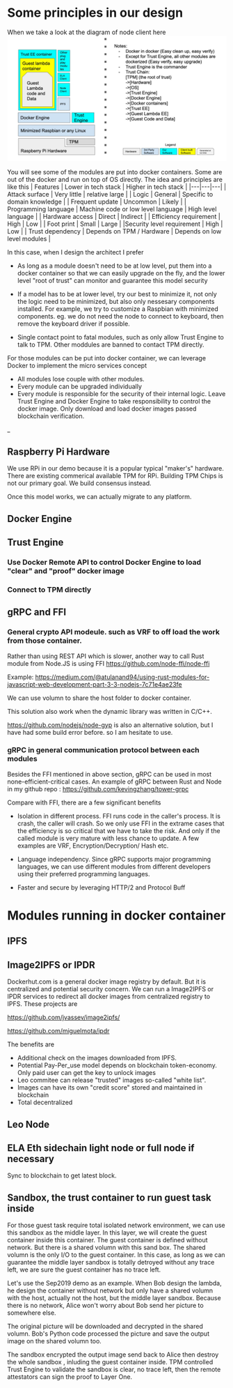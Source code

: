 # Some principles in our design
When we take a look at the diagram of node client here
![tech stack](../images/RPi_Modules_Stack.jpg)

You will see some of the modules are put into docker containers. Some are out of the docker and run on top of OS directly. The idea and principles are like this
| Features | Lower in tech stack | Higher in tech stack |
|---|---|---|
| Attack surface | Very little | relative large |
| Logic | General | Specific to domain knowledge |
| Frequent update | Uncommon | Likely |
| Programming language | Machine code or low level language | High level language |
| Hardware access | Direct | Indirect |
| Efficiency requirement | High | Low |
| Foot print | Small | Large |
|Security level requirement | High | Low |
| Trust dependency | Depends on TPM / Hardware | Depends on low level modules |

In this case, when I design the architect I prefer

- As long as a module doesn't need to be at low level, put them into a docker container so that we can easily upgrade on the fly, and the lower level "root of trust" can monitor and guarantee this model security

- If a model has to be at lower level, try our best to minimize it, not only the logic need to be minimized, but also only nessesary components installed. For example, we try to customize a Raspbian with minimized components. eg. we do not need the node to connect to keyboard, then remove the keyboard driver if possible. 

- Single contact point to fatal modules, such as only allow Trust Engine to talk to TPM. Other moddules are banned to contact TPM directly.

For those modules can be put into docker container, we can leverage Docker to implement the micro services concept
- All modules lose couple with other modules. 
- Every module can be upgraded individually
- Every module is responsible for the security of their internal logic. Leave Trust Engine and Docker Engine to take responsibility to control the docker image. Only download and load docker images passed blockchain verification.


_ 

## Raspberry Pi Hardware
We use RPi in our demo because it is a popular typical "maker's" hardware. There are existing commerical available TPM for RPi. Building TPM Chips is not our primary goal. We build consensus instead.

Once this model works, we can actually migrate to any platform. 

## Docker Engine

## Trust Engine
### Use Docker Remote API to control Docker Engine to load "clear" and "proof" docker image

### Connect to TPM directly

## gRPC and FFI

### General crypto API modeule. such as VRF to off load the work from those container.

Rather than using REST API which is slower, another way to call Rust module from Node.JS is using FFI
https://github.com/node-ffi/node-ffi

Example: https://medium.com/@atulanand94/using-rust-modules-for-javascript-web-development-part-3-3-nodejs-7c71e4ae23fe

We can use volumn to share the host folder to docker container. 

This solution also work when the dynamic library was written in C/C++. 

https://github.com/nodejs/node-gyp is also an alternative solution, but I have had some build error before. so I am hesitate to use.


### gRPC in general communication protocol between each modules
Besides the FFI mentioned in above section, gRPC can be used in most none-efficient-critical cases.
An example of gRPC between Rust and Node in my github repo : https://github.com/kevingzhang/tower-grpc

Compare with FFI, there are a few significant benefits
- Isolation in different process. FFI runs code in the caller's process. It is crash, the caller will crash. So we only use FFI in the extrame cases that the efficiency is so critical that we have to take the risk. And only if the called module is very mature with less chance to update. A few examples are VRF, Encryption/Decryption/ Hash etc. 

- Language independency. Since gRPC supports major programming languages, we can use different modules from different developers using their preferred programming languages. 

- Faster and secure by leveraging HTTP/2 and Protocol Buff

# Modules running in docker container

## IPFS

## Image2IPFS or IPDR

Dockerhut.com is a general docker image registry by default. But it is centralized and potential security concern. We can run a Image2IPFS or IPDR services to redirect all docker images from centralized registry to IPFS. These projects are

https://github.com/jvassev/image2ipfs/

https://github.com/miguelmota/ipdr

The benefits are

- Additional check on the images downloaded from IPFS. 
- Potential Pay-Per_use model depends on blockchain token-economy. Only paid user can get the key to unlock images
- Leo commitee can release "trusted" images so-called "white list". 
- Images can have its own "credit score" stored and maintained in blockchain
- Total decentralized

## Leo Node

## ELA Eth sidechain light node or full node if necessary

Sync to blockchain to get latest block. 

## Sandbox, the trust container to run guest task inside

For those guest task require total isolated network environment, we can use this sandbox as the middle layer. In this layer, we will create the guest container inside this container. The guest container is defined without network. But there is a shared volumn with this sand box. The shared volumn is the only I/O to the guest container. In this case, as long as we can guarantee the middle layer sandbox is totally detroyed without any trace left, we are sure the guest container has no trace left. 

Let's use the Sep2019 demo as an example. When Bob design the lambda, he design the container without network but only have a shared volumn with the host, actually not the host, but the middle layer sandbox. Because there is no network, Alice won't worry about Bob send her picture to somewhere else. 

The original picture will be downloaded and decrypted in the shared volumn. Bob's Python code processed the picture and save the output image on the shared volumn too. 

The sandbox encrypted the output image send back to Alice then destroy the whole sandbox , inluding the guest container inside. TPM controlled Trust Engine to validate the sandbox is clear, no trace left, then the remote attestators can sign the proof to Layer One.

